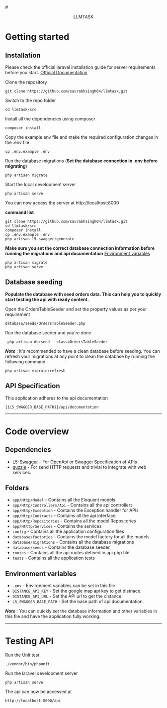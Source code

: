 #<p align="center">LLMTASK</p>
# Getting started

## Installation

Please check the official laravel installation guide for server requirements before you start. [Official Documentation](https://laravel.com/docs/6.x/installation#installation)


Clone the repository

    git clone https://github.com/saurabhsingh04/llmtask.git

Switch to the repo folder

    cd llmtask/src

Install all the dependencies using composer

    composer install

Copy the example env file and make the required configuration changes in the .env file

    cp .env.example .env

Run the database migrations (**Set the database connection in .env before migrating**)

    php artisan migrate

Start the local development server

    php artisan serve

You can now access the server at http://localhost:8000

**command list**

    git clone https://github.com/saurabhsingh04/llmtask.git
    cd llmtask/src
    composer install
    cp .env.example .env
	php artisan l5-swagger:generate
**Make sure you set the correct database connection information before running the migrations and api documentation** [Environment variables](#environment-variables)

    php artisan migrate
    php artisan serve

## Database seeding

**Populate the database with seed orders data. This can help you to quickly start testing the api with ready content.**

Open the OrdersTableSeeder and set the property values as per your requirement

    database/seeds/OrdersTableSeeder.php

Run the database seeder and you're done

     php artisan db:seed --class=OrdersTableSeeder

***Note*** : It's recommended to have a clean database before seeding. You can refresh your migrations at any point to clean the database by running the following command

    php artisan migrate:refresh

## API Specification

This application adheres to the api documentation

	{{L5_SWAGGER_BASE_PATH}}/api/documentation

----------

# Code overview

## Dependencies

- [L5-Swagger](https://github.com/DarkaOnLine/L5-Swagger) - For OpenApi or Swagger Specification of APIs
- [guzzle](https://github.com/guzzle/guzzle) - For send HTTP requests and trivial to integrate with web services.

## Folders

- `app/Http/Model` - Contains all the Eloquent models
- `app/Http/Controllers/Api` - Contains all the api controllers
- `app/Http/Exception` - Contains the Exception handler for APIs
- `app/Http/Contracts` - Contains all the api interface
- `app/Http/Repositories` - Contains all the model Repositories
- `app/Htttp/Services` - Contains the services
- `config` - Contains all the application configuration files
- `database/factories` - Contains the model factory for all the models
- `database/migrations` - Contains all the database migrations
- `database/seeds` - Contains the database seeder
- `routes` - Contains all the api routes defined in api.php file
- `tests` - Contains all the application tests

## Environment variables

- `.env` - Environment variables can be set in this file
- `DISTANCE_API_KEY` - Set the google map api key to get distnace.
- `DISTANCE_API_URL` - Set the API url to get the distance.
- `L5_SWAGGER_BASE_PATH` - Set the base path of api documentation.

***Note*** : You can quickly set the database information and other variables in this file and have the application fully working.

----------

# Testing API
Run the Unit test

	./vendor/bin/phpunit

Run the laravel development server

    php artisan serve

The api can now be accessed at

    http://localhost:8000/api